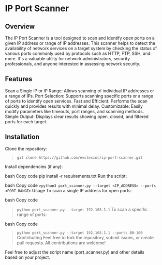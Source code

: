 # IP Port Scanner
## Overview
The IP Port Scanner is a tool designed to scan and identify open ports on a given IP address or range of IP addresses. This scanner helps to detect the availability of network services on a target system by checking the status of various ports commonly used by protocols such as HTTP, FTP, SSH, and more. It's a valuable utility for network administrators, security professionals, and anyone interested in assessing network security.

## Features
Scan a Single IP or IP Range: Allows scanning of individual IP addresses or a range of IPs.
Port Selection: Supports scanning specific ports or a range of ports to identify open services.
Fast and Efficient: Performs the scan quickly and provides results with minimal delay.
Customizable: Easily modify parameters like timeouts, port ranges, and scanning methods.
Simple Output: Displays clear results showing open, closed, and filtered ports for each target.
## Installation
Clone the repository:

>```git clone https://github.com/evolexinc/ip-port-scanner.git```<br/>

Install dependencies (if any):

bash
Copy code
pip install -r requirements.txt
Run the script:

bash
Copy code
```>python3 port_scanner.py --target <IP_ADDRESS> --ports <PORT_RANGE>```
Usage
To scan a single IP address for open ports:

bash
Copy code
>```python port_scanner.py --target 192.168.1.1```
To scan a specific range of ports:

bash
Copy code
>```python port_scanner.py --target 192.168.1.1 --ports 80-100```
Contributing
Feel free to fork the repository, submit issues, or create pull requests. All contributions are welcome!

Feel free to adjust the script name (port_scanner.py) and other details based on your project.

